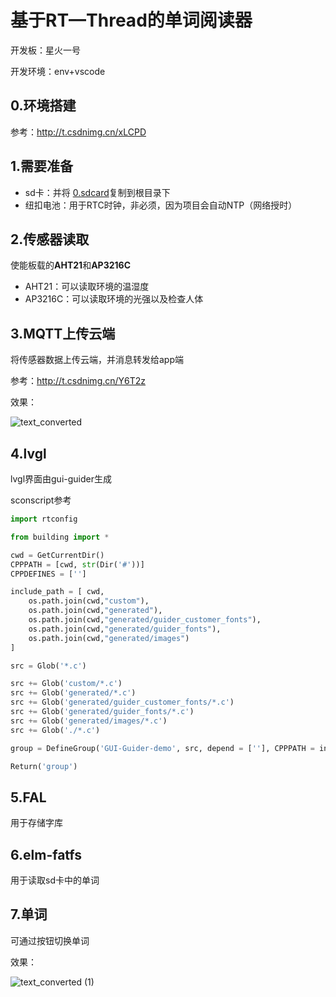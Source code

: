 # 基于RT—Thread的单词阅读器

开发板：星火一号

开发环境：env+vscode

## 0.环境搭建

参考：http://t.csdnimg.cn/xLCPD

## 1.需要准备

* sd卡：并将 [0.sdcard](https://github.com/CYFS3/rt-thread_demo/tree/main/project/0.sdcard)复制到根目录下
* 纽扣电池：用于RTC时钟，非必须，因为项目会自动NTP（网络授时）

##  2.传感器读取

使能板载的**AHT21**和**AP3216C**

* AHT21：可以读取环境的温湿度
* AP3216C：可以读取环境的光强以及检查人体

## 3.MQTT上传云端

将传感器数据上传云端，并消息转发给app端

参考：http://t.csdnimg.cn/Y6T2z

效果：

![text_converted](https://cdn.jsdelivr.net/gh/CYFS3/Typroa/202408152318612.gif)

## 4.lvgl

lvgl界面由gui-guider生成

sconscript参考

~~~python
import rtconfig

from building import *

cwd = GetCurrentDir()
CPPPATH = [cwd, str(Dir('#'))]
CPPDEFINES = ['']

include_path = [ cwd,
    os.path.join(cwd,"custom"),
    os.path.join(cwd,"generated"),
    os.path.join(cwd,"generated/guider_customer_fonts"),
    os.path.join(cwd,"generated/guider_fonts"),
    os.path.join(cwd,"generated/images")
]

src = Glob('*.c')

src += Glob('custom/*.c')
src += Glob('generated/*.c')
src += Glob('generated/guider_customer_fonts/*.c')
src += Glob('generated/guider_fonts/*.c')
src += Glob('generated/images/*.c')
src += Glob('./*.c')

group = DefineGroup('GUI-Guider-demo', src, depend = [''], CPPPATH = include_path, CPPDEFINES=CPPDEFINES)

Return('group')
~~~

## 5.FAL

用于存储字库

## 6.elm-fatfs

用于读取sd卡中的单词

## 7.单词

可通过按钮切换单词

效果：

![text_converted (1)](https://cdn.jsdelivr.net/gh/CYFS3/Typroa/202408160949610.gif)

















